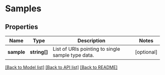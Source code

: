 # Samples

## Properties
Name | Type | Description | Notes
------------ | ------------- | ------------- | -------------
**sample** | **string[]** | List of URIs pointing to single sample type data. | [optional] 

[[Back to Model list]](../README.md#documentation-for-models) [[Back to API list]](../README.md#documentation-for-api-endpoints) [[Back to README]](../README.md)

